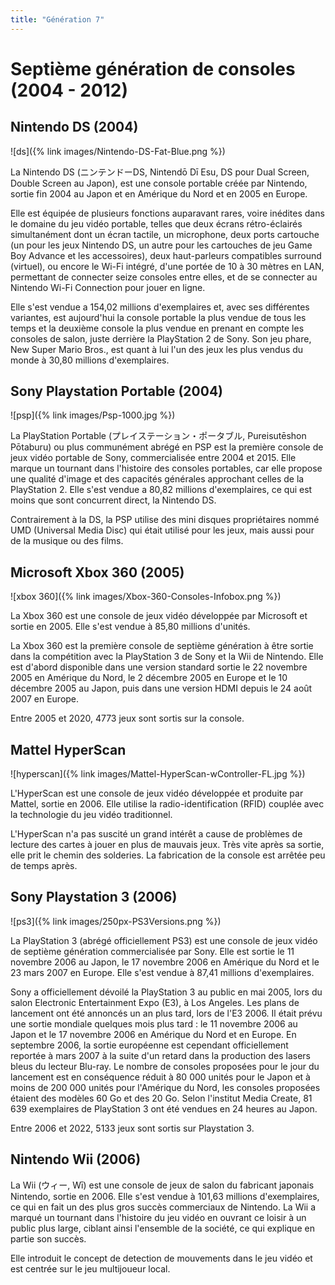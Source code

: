 ```yaml
---
title: "Génération 7"
---
```

# Septième génération de consoles (2004 - 2012)

## Nintendo DS (2004)

![ds]({% link images/Nintendo-DS-Fat-Blue.png %})

La Nintendo DS (ニンテンドーDS, Nintendō Dī Esu, DS pour Dual Screen, Double Screen au Japon), est une console portable créée par Nintendo, sortie fin 2004 au Japon et en Amérique du Nord et en 2005 en Europe.

Elle est équipée de plusieurs fonctions auparavant rares, voire inédites dans le domaine du jeu vidéo portable, telles que deux écrans rétro-éclairés simultanément dont un écran tactile, un microphone, deux ports cartouche (un pour les jeux Nintendo DS, un autre pour les cartouches de jeu Game Boy Advance et les accessoires), deux haut-parleurs compatibles surround (virtuel), ou encore le Wi-Fi intégré, d'une portée de 10 à 30 mètres en LAN, permettant de connecter seize consoles entre elles, et de se connecter au Nintendo Wi-Fi Connection pour jouer en ligne.

Elle s'est vendue a 154,02 millions d'exemplaires et, avec ses différentes variantes, est aujourd'hui la console portable la plus vendue de tous les temps et la deuxième console la plus vendue en prenant en compte les consoles de salon, juste derrière la PlayStation 2 de Sony. Son jeu phare, New Super Mario Bros., est quant à lui l'un des jeux les plus vendus du monde à 30,80 millions d'exemplaires.

## Sony Playstation Portable (2004)

![psp]({% link images/Psp-1000.jpg %})

La PlayStation Portable (プレイステーション・ポータブル, Pureisutēshon Pōtaburu) ou plus communément abrégé en PSP est la première console de jeux vidéo portable de Sony, commercialisée entre 2004 et 2015. Elle marque un tournant dans l'histoire des consoles portables, car elle propose une qualité d'image et des capacités générales approchant celles de la PlayStation 2. Elle s'est vendue a 80,82 millions d'exemplaires, ce qui est moins que sont concurrent direct, la Nintendo DS.

Contrairement à la DS, la PSP utilise des mini disques propriétaires nommé UMD (Universal Media Disc) qui était utilisé pour les jeux, mais aussi pour de la musique ou des films.

## Microsoft Xbox 360 (2005)

![xbox 360]({% link images/Xbox-360-Consoles-Infobox.png %})

La Xbox 360 est une console de jeux vidéo développée par Microsoft et sortie en 2005. Elle s'est vendue à 85,80 millions d'unités.

La Xbox 360 est la première console de septième génération à être sortie dans la compétition avec la PlayStation 3 de Sony et la Wii de Nintendo. Elle est d'abord disponible dans une version standard sortie le 22 novembre 2005 en Amérique du Nord, le 2 décembre 2005 en Europe et le 10 décembre 2005 au Japon, puis dans une version HDMI depuis le 24 août 2007 en Europe.

Entre 2005 et 2020, 4773 jeux sont sortis sur la console.

## Mattel HyperScan

![hyperscan]({% link images/Mattel-HyperScan-wController-FL.jpg %})

L'HyperScan est une console de jeux vidéo développée et produite par Mattel, sortie en 2006. Elle utilise la radio-identification (RFID) couplée avec la technologie du jeu vidéo traditionnel.

L'HyperScan n'a pas suscité un grand intérêt a cause de problèmes de lecture des cartes à jouer en plus de mauvais jeux. Très vite après sa sortie, elle prit le chemin des solderies. La fabrication de la console est arrêtée peu de temps après.

## Sony Playstation 3 (2006)

![ps3]({% link images/250px-PS3Versions.png %})

La PlayStation 3 (abrégé officiellement PS3) est une console de jeux vidéo de septième génération commercialisée par Sony. Elle est sortie le 11 novembre 2006 au Japon, le 17 novembre 2006 en Amérique du Nord et le 23 mars 2007 en Europe. Elle s'est vendue à 87,41 millions d'exemplaires.

Sony a officiellement dévoilé la PlayStation 3 au public en mai 2005, lors du salon Electronic Entertainment Expo (E3), à Los Angeles. Les plans de lancement ont été annoncés un an plus tard, lors de l'E3 2006. Il était prévu une sortie mondiale quelques mois plus tard : le 11 novembre 2006 au Japon et le 17 novembre 2006 en Amérique du Nord et en Europe. En septembre 2006, la sortie européenne est cependant officiellement reportée à mars 2007 à la suite d'un retard dans la production des lasers bleus du lecteur Blu-ray. Le nombre de consoles proposées pour le jour du lancement est en conséquence réduit à 80 000 unités pour le Japon et à moins de 200 000 unités pour l'Amérique du Nord, les consoles proposées étaient des modèles 60 Go et des 20 Go. Selon l'institut Media Create, 81 639 exemplaires de PlayStation 3 ont été vendues en 24 heures au Japon.

Entre 2006 et 2022, 5133 jeux sont sortis sur Playstation 3.

## Nintendo Wii (2006)

La Wii (ウィー, Wī) est une console de jeux de salon du fabricant japonais Nintendo, sortie en 2006. Elle s'est vendue à 101,63 millions d'exemplaires, ce qui en fait un des plus gros succès commerciaux de Nintendo. La Wii a marqué un tournant dans l'histoire du jeu vidéo en ouvrant ce loisir à un public plus large, ciblant ainsi l'ensemble de la société, ce qui explique en partie son succès.

Elle introduit le concept de detection de mouvements dans le jeu vidéo et est centrée sur le jeu multijoueur local.
